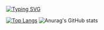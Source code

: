 [![Typing SVG](https://readme-typing-svg.demolab.com?font=Fira+Code&weight=100&size=18&pause=1000&color=379A17&center=true&vCenter=true&multiline=true&width=440&lines=Currently+studying+cross-platform+;and+web+development)](https://git.io/typing-svg)
 
[![Top Langs](https://github-readme-stats.vercel.app/api/top-langs/?username=guilledcm&hide=css,html&layout=compact&theme=tokyonight)](https://github.com/guilledcm/github-readme-stats)
![Anurag's GitHub stats](https://github-readme-stats.vercel.app/api?username=guilledcm&show_icons=true&theme=tokyonight&layout=compact)  
